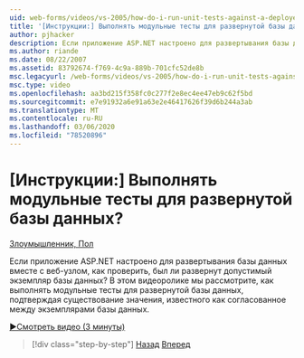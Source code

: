 ```yaml
---
uid: web-forms/videos/vs-2005/how-do-i-run-unit-tests-against-a-deployed-database
title: '[Инструкции:] Выполнять модульные тесты для развернутой базы данных? | Документы Майкрософт'
author: pjhacker
description: Если приложение ASP.NET настроено для развертывания базы данных вместе с веб-узлом, то как можно проверить, развернут ли допустимый экземпляр базы данных?...
ms.author: riande
ms.date: 08/22/2007
ms.assetid: 83792674-f769-4c9a-889b-701cfc52de8b
msc.legacyurl: /web-forms/videos/vs-2005/how-do-i-run-unit-tests-against-a-deployed-database
msc.type: video
ms.openlocfilehash: aa3bd215f358fc0c277f2e8ec4ee47eb9c62f5bd
ms.sourcegitcommit: e7e91932a6e91a63e2e46417626f39d6b244a3ab
ms.translationtype: MT
ms.contentlocale: ru-RU
ms.lasthandoff: 03/06/2020
ms.locfileid: "78520896"
---
```

# <a name="how-do-i-run-unit-tests-against-a-deployed-database"></a>[Инструкции:] Выполнять модульные тесты для развернутой базы данных?

[Злоумышленник, Пол](https://github.com/pjhacker)

Если приложение ASP.NET настроено для развертывания базы данных вместе с веб-узлом, как проверить, был ли развернут допустимый экземпляр базы данных? В этом видеоролике мы рассмотрите, как выполнять модульные тесты для развернутой базы данных, подтверждая существование значения, известного как согласованное между экземплярами базы данных.

[&#9654;Смотреть видео (3 минуты)](https://channel9.msdn.com/Blogs/ASP-NET-Site-Videos/how-do-i-run-unit-tests-against-a-deployed-database)

> [!div class="step-by-step"]
> [Назад](how-do-i-deploy-a-web-application-during-a-team-build.md)
> [Вперед](how-do-i-enable-code-coverage-and-profiling-in-production-applications.md)

